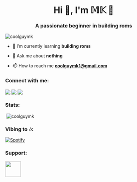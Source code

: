 <h1 align="center">Hi 👋, I'm 𝕄𝕂 🖤</h1>
<h3 align="center">A passionate beginner in building roms</h3>

<p align="left"> <img src="https://komarev.com/ghpvc/?username=coolguymk&label=Profile%20views&color=0e75b6&style=flat" alt="coolguymk" /> </p>

- 🌱 I’m currently learning **building roms**

- 💬 Ask me about **nothing**

- 📫 How to reach me **coolguymk1@gmail.com**

<h3 align="left">Connect with me:</h3>
<p align="left">
<a href="https://t.me/SILENT_KILLER404" target="blank"><img align="center" src="https://img.shields.io/badge/Telegram--_.svg?style=social&logo=telegram" /></a>   
<a href="https://twitter.com/mk_2506" target="blank"><img align="center" src="https://img.shields.io/badge/Twitter--_.svg?style=social&logo=twitter" /></a>
<a href="https://fb.com/m.kasem06" target="blank"><img align="center" src="https://img.shields.io/badge/Facebook--_.svg?style=social&logo=facebook" /></a> 
</p>

<h3 align="left">Stats:</h3>
<p>&nbsp;<img align="center" src="https://github-readme-stats.vercel.app/api?username=coolguymk&show_icons=true&text_color=e2e2e2&bg_color=DEG,0F2027,203A43,2C5364&border_radius=5&hide_border=true&count_private=true&locale=en" alt="coolguymk" /></p>

<h3 align="left">Vibing to 🎶:</h3>

[![Spotify](https://novatorem-coolguymk.vercel.app/api/spotify/?background_color=203A43&border_color=0F2027)](https://open.spotify.com/user/qersw6bp8qbz8fck81n2vrdt4)

<h3 align="left">Support:</h3>
<p><a href="https://www.paypal.me/mkasem06"> <img align="left" src="https://img.shields.io/badge/Paypal--_.svg?style=social&logo=paypal" height="50" /></a></p><br><br>

